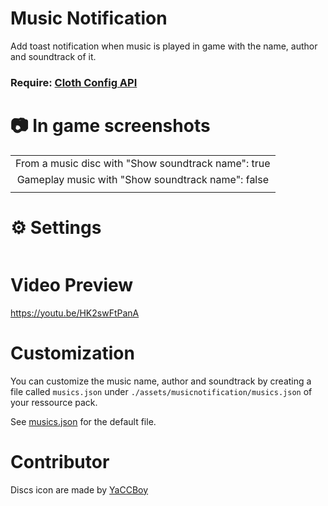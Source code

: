 # Music Notification

Add toast notification when music is played in game with the name, author and soundtrack of it.

### **Require**: [Cloth Config API](https://modrinth.com/mod/cloth-config)

# 📷 In game screenshots
<div>
    <table>
        <tr>
            <td align="middle">
                <img alt="" src="https://i.imgur.com/JEg89Cg.png"/>
                <figcaption align="middle">From a music disc with "Show soundtrack name": true</figcaption>
            </td>
        </tr>
        <tr>
            <td align="middle">
                <img alt="" src="https://i.imgur.com/GXg4KcP.png"/>
                <figcaption align="middle">Gameplay music with "Show soundtrack name": false</figcaption>
            </td>
        </tr>
        <tr>
            <td align="middle">
                <img alt="" src="https://i.imgur.com/OzVgmXq.png"/>
            </td>
        </tr>
    </table>
</div>

# ⚙ Settings
<img alt="" src="https://i.imgur.com/6HwTxNk.png">


# Video Preview
https://youtu.be/HK2swFtPanA

# Customization
You can customize the music name, author and soundtrack by creating a file called `musics.json` under `./assets/musicnotification/musics.json` of your ressource pack.

See [musics.json](https://github.com/KosmoMoustache/MusicNotification/blob/main/src/main/resources/assets/musicnotification/musics.json) for the default file.

# Contributor
Discs icon are made by [YaCCBoy](https://github.com/YaCCBoy)